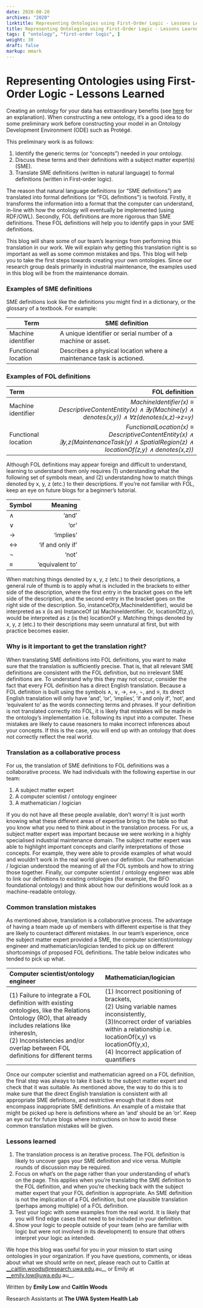 ```yaml
---
date: 2020-08-20
archives: "2020"
linktitle: Representing Ontologies using First-Order Logic - Lessons Learned
title: Representing Ontologies using First-Order Logic - Lessons Learned
tags: [ "ontology", "first-order logic", ] 
weight: 30
draft: false
markup: mmark
---
```


# Representing Ontologies using First-Order Logic - Lessons Learned

Creating an ontology for your data has extraordinary benefits (see [here](/2020/explain-boss) for an explanation).  When constructing a new ontology, it’s a good idea to do some preliminary work before constructing your model in an Ontology Development Environment (ODE) such as Protégé.

This preliminary work is as follows:
1. Identify the generic terms (or “concepts”) needed in your ontology. 
2. Discuss these terms and their definitions with a subject matter expert(s) (SME).
3. Translate SME definitions (written in natural language) to formal definitions (written in First-order logic).

The reason that natural language definitions (or “SME definitions”) are translated into formal definitions (or “FOL definitions”) is twofold. 
Firstly, it transforms the information into a format that the computer can understand, in-line with how the ontology will eventually be 
implemented (using RDF/OWL). Secondly, FOL definitions are more rigorous than SME definitions. 
These FOL definitions will help you to identify gaps in your SME definitions. 

This blog will share some of our team’s learnings from performing this translation in our work. 
We will explain why getting this translation right is so important as well as some common mistakes and tips. 
This blog will help you to take the first steps towards creating your own ontologies. 
Since our research group deals primarily in industrial maintenance, the examples used in this blog will be from the maintenance domain.

### Examples of SME definitions

SME definitions look like the definitions you might find in a dictionary, or the glossary of a textbook. For example:

Term | SME definition    
------------- | ---------- 
  Machine identifier | A unique identifier or serial number of a machine or asset. 
 Functional location  | Describes a physical location where a maintenance task is actioned. 

### Examples of FOL definitions

 Term | FOL definition   
 :------------- | ----------: 
 Machine identifier | *MachineIdentifier(x) ≡  DescriptiveContentEntity(x) ∧ ∃y(Machine(y) ∧ denotes(x,y)) ∧ ∀z(denotes(x,z)→z=y)*
 Functional location  | *FunctionalLocation(x) ≡ DescriptiveContentEntity(x) ∧ ∃y,z(MaintenanceTask(y) ∧ SpatialRegion(z) ∧ locationOf(z,y) ∧ denotes(x,z))*

Although FOL definitions may appear foreign and difficult to understand, learning to understand them only requires (1)
 understanding what the following set of symbols mean, and (2) understanding how to match things denoted by x, y, z (etc.)
  to their descriptions. If you’re not familiar with FOL, keep an eye on future blogs for a beginner’s tutorial.


 Symbol | Meaning |
 :------------- | ----------: 
 ∧ | ‘and’ 
 ∨ | ‘or’ 
 →	 |‘implies’ 
 ↔ | ‘if and only if’ 
 ¬ | ‘not’ 
 ≡	| ‘equivalent to’ 

When matching things denoted by x, y, z (etc.) to their descriptions, a general rule of thumb is to apply what is 
included in the brackets to either side of the description, where the first entry in the bracket goes on the left 
side of the description, and the second entry in the bracket goes on the right side of the description. 
So, instanceOf(x,MachineIdentifier), would be interpreted as x (is an) InstanceOf (a) MachineIdentifier.
 Or, locationOf(z,y), would be interpreted as z (is the) locationOf y. Matching things denoted by x, y, z (etc.) 
 to their descriptions may seem unnatural at first, but with practice becomes easier. 

### Why is it important to get the translation right?

When translating SME definitions into FOL definitions, you want to make sure that the translation is sufficiently precise. 
That is, that all relevant SME definitions are consistent with the FOL definition, but no irrelevant SME definitions are.
 To understand why this they may not occur, consider the fact that every FOL definition has a direct English translation.
  Because a FOL definition is built using the symbols ∧, ∨, →, ↔, ¬, and ≡, its direct English translation will only have 
  ‘and’, ‘or’, ‘implies’, ‘if and only if’, ‘not’, and ‘equivalent to’ as the words connecting terms and phrases. 
  If your definition is not translated correctly into FOL, it is likely that mistakes will be made in the ontology’s
   implementation i.e. following its input into a computer. These mistakes are likely to cause reasoners to make incorrect inferences about your concepts. If this is the case, you will end up with an ontology that does not correctly reflect the real world.

### Translation as a collaborative process

For us, the translation of SME definitions to FOL definitions was a collaborative process. We had individuals with the following expertise in our team:
1.	A subject matter expert
2.	A computer scientist / ontology engineer
3.	A mathematician / logician

If you do not have all these people available, don’t worry! It is just worth knowing what these different areas of expertise bring 
to the table so that you know what you need to think about in the translation process. For us, a subject matter expert 
was important because we were working in a highly specialised industrial maintenance domain. The subject matter expert 
was able to highlight important concepts and clarify interpretations of those concepts. For example, they were able to
 provide examples of what would and wouldn’t work in the real world given our definition. Our mathematician / logician 
 understood the meaning of all the FOL symbols and how to string those together. Finally, our computer scientist / 
 ontology engineer was able to link our definitions to existing ontologies (for example, the BFO foundational ontology)
  and think about how our definitions would look as a machine-readable ontology.

### Common translation mistakes

As mentioned above, translation is a collaborative process. The advantage of having a team made up of members with 
different expertise is that they are likely to counteract different mistakes. In our team’s experience, once the subject
 matter expert provided a SME, the computer scientist/ontology engineer and mathematician/logician tended to pick up 
 on different shortcomings of proposed FOL definitions. The table below indicates who tended to pick up what.
 
 Computer scientist/ontology engineer | Mathematician/logician  
 :------------- | :---------- |
  (1)	Failure to integrate a FOL definition with existing ontologies, like the Relations Ontology (RO), that already includes relations like inheresIn, <br> (2) Inconsistencies and/or overlap between FOL definitions for different terms |  (1) Incorrect positioning of brackets, <br> (2) Using variable names inconsistently, <br> (3)Incorrect order of variables within a relationship i.e. locationOf(x,y) vs locationOf(y,x), <br> (4) Incorrect application of quantifiers 


Once our computer scientist and mathematician agreed on a FOL definition, the final step was always to take it back to 
the subject matter expert and check that it was suitable. As mentioned above, the way to do this is to make sure that
 the direct English translation is consistent with all appropriate SME definitions, and restrictive enough that it
  does not encompass inappropriate SME definitions. An example of a mistake that might be picked up here is definitions
   where an ‘and’ should be an ‘or’.  Keep an eye out for future blogs where instructions on how to avoid these common translation mistakes will be given.

### Lessons learned

1.	The translation process is an iterative process. The FOL definition is likely to uncover gaps your SME definition and vice versa. Multiple rounds of discussion may be required.
2.	Focus on what’s on the page rather than your understanding of what’s on the page. This applies when you’re translating the SME definition to the FOL definition, and when you’re checking back with the subject matter expert that your FOL definition is appropriate. An SME definition is not the implication of a FOL definition, but one plausible translation (perhaps among multiple) of a FOL definition.
3.	Test your logic with some examples from the real world. It is likely that you will find edge cases that need to be included in your definition.
4.	Show your logic to people outside of your team (who are familiar with logic but were not involved in its development) to ensure that others interpret your logic as intended.




We hope this blog was useful for you in your mission to start using ontologies in your organization. 
If you have questions, comments, or ideas about what we should write on next, please reach out to Caitlin at __caitlin.woods@research.uwa.edu.au__ or Emily at __emily.low@uwa.edu.au__.

Written by __Emily Low__ and __Caitlin Woods__

Research Assistants at __The UWA System Health Lab__
